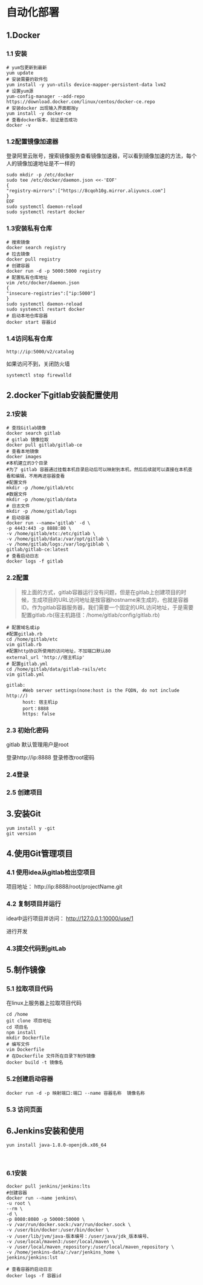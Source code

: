 # 自动化部署

## 1.Docker

### 1.1 安装

```shell
# yum包更新到最新
yum update
# 安装需要的软件包
yum install -y yun-utils device-mapper-persistent-data lvm2
# 设置yum源
yum-config-manager --add-repo https://download.docker.com/linux/centos/docker-ce.repo
# 安装docker 出现输入界面都按y
yum install -y docker-ce
# 查看docker版本，验证是否成功
docker -v
```

### 1.2配置镜像加速器

登录阿里云账号，搜索镜像服务查看镜像加速器，可以看到镜像加速的方法，每个人的镜像加速地址是不一样的

```shell
sudo mkdir -p /etc/docker
sudo tee /etc/docker/daemon.json <<-'EOF'
{
"registry-mirrors":["https://8cqoh10g.mirror.aliyuncs.com"]
}
EOF
sudo systemctl daemon-reload
sudo systemctl restart docker

```

### 1.3安装私有仓库

```shell
# 搜索镜像
docker search registry
# 拉去镜像
docker pull registry
# 创建容器
docker run -d -p 5000:5000 registry
# 配置私有仓库地址
vim /etc/docker/daemon.json
{
"insecure-registries":["ip:5000"]
}
sudo systemctl daemon-reload
sudo systemctl restart docker
# 启动本地仓库容器
docker start 容器id
```

### 1.4访问私有仓库

```shell
http://ip:5000/v2/catalog
```

如果访问不到，关闭防火墙

```shell
systemctl stop firewalld
```

## 2.docker下gitlab安装配置使用

### 2.1安装

```shell
# 查找Gitlab镜像
docker search gitlab
# gitlab 镜像拉取
docker pull gitlab/gitlab-ce
# 查看本地镜像
docker images
#本机建立的3个目录
#为了 gitlab 容器通过挂载本机目录启动后可以映射到本机，然后后续就可以直接在本机查看和编辑，不用再进容器查看
#配置文件
mkdir -p /home/gitlab/etc
#数据文件
mkdir -p /home/gitlab/data
# 日志文件
mkdir -p /home/gitlab/logs
# 启动容器
docker run --name='gitlab' -d \
-p 4443:443 -p 8888:80 \
-v /home/gitlab/etc:/etc/gitlab \
-v /home/gitlab/data:/var/opt/gitlab \
-v /home/gitlab/logs:/var/log/giblab \
gitlab/gitlab-ce:latest
# 查看启动日志
docker logs -f gitlab
```

### 2.2配置

> 按上面的方式，gitlab容器运行没有问题，但是在gitlab上创建项目的时候，生成项目的URL访问地址是按容器hostname来生成的，也就是容器ID。作为gitlab容器服务器，我们需要一个固定的URL访问地址，于是需要配置gitlab.rb(宿主机路径：/home/gitlab/config/gitlab.rb)

```shell
# 配置域名或ip
#配置gitlab.rb
cd /home/gitlab/etc
vim gitlab.rb
#配置http协议所使用的访问地址，不加端口默认80
external_url 'http://宿主机ip'
# 配置gitlab.yml
cd /home/gitlab/data/gitlab-rails/etc
vim gitlab.yml

gitlab:
      #Web server settings(none:host is the FQDN, do not include http://)
      host: 宿主机ip
      port：8888
      https: false
```

### 2.3 初始化密码

gitlab 默认管理用户是root

登录http://ip:8888 登录修改root密码

### 2.4登录

### 2.5 创建项目

## 3.安装Git

```shell
yum install y -git
git version
```

## 4.使用Git管理项目

### 4.1 使用idea从gitlab检出空项目

项目地址： http://ip:8888/root/projectName.git

### 4.2 复制项目并运行

idea中运行项目并访问： http://127.0.0.1:10000/use/1

进行开发

### 4.3提交代码到gitLab

## 5.制作镜像

### 5.1 拉取项目代码

在linux上服务器上拉取项目代码

```shell
cd /home
git clone 项目地址
cd 项目名
npm install
mkdir Dockerfile
# 编写文件
vim Dockerfile
# 在Dockerfile 文件所在目录下制作镜像
docker build -t 镜像名
```

### 5.2创建启动容器

```shell
docker run -d -p 映射端口:端口 --name 容器名称  镜像名称
```

### 5.3 访问页面

## 6.Jenkins安装和使用

```shell
yun install java-1.8.0-openjdk.x86_64
```

​        

### 6.1安装

```shell
docker pull jenkins/jenkins:lts
#创建容器
docker run --name jenkins\
-u root \
--rm \
-d \
-p 8080:8080 -p 50000:50000 \
-v /var/run/docker.sock:/var/run/docker.sock \
-v /user/bin/docker:/user/bin/docker \
-v /user/lib/jvm/java-版本编号：/user/java/jdk_版本编号、
-v /use/local/maven3:/user/local/maven \
-v /user/local/maven_repository:/user/local/maven_repository \
-v /home/jenkins-data/:/var/jenkins_home \
jenkins/jenkins:lst

# 查看容器的启动日志
docker logs -f 容器id
```





